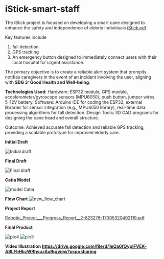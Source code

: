 # iStick-smart-staff
The iStick project is focused on developing a smart cane designed to enhance the safety and independence of elderly individuals
[iStick.pdf](https://github.com/user-attachments/files/17782761/iStick.pdf)

Key features include 
1. fall detection
2. GPS tracking
3. An emergency button designed to immediately connect users with their local hospital for urgent assistance.
  
The primary objective is to create a reliable alert system that promptly notifies caregivers in the event of an incident involving the user, aligning with **SDG 3: Good Health and Well-being.**

**Technologies Used:**
Hardware: ESP32 module, GPS module, accelerometer/gyroscope sensors (MPU6050), push button, jumper wires, 5-12V battery.
Software: Arduino IDE for coding the ESP32, external libraries for sensor integration (e.g., MPU6050 library), real-time data processing algorithms for fall detection.
Design Tools: 3D CAD programs for designing the cane head and overall structure.

Outcome: Achieved accurate fall detection and reliable GPS tracking, providing a scalable prototype for improved elderly care.

**Initial Draft**

![Initial draft](https://github.com/user-attachments/assets/42ec4ff1-fb4e-45aa-95da-3f60cbdcaee6)


**Final Draft**

![Final draft](https://github.com/user-attachments/assets/5fe65773-d5e4-4aa1-a3a7-ea1a0ed21262)


**Catia Model**

![model Catia](https://github.com/user-attachments/assets/5657c143-bdd4-48d4-bfc7-92c2dc06a412)


**Flow Chart**
![new_flow_chart](https://github.com/user-attachments/assets/0014e803-60cc-4022-9d92-297883a81437)



**Project Report**

[Robotic_Project___Progress_Report__2-823276-17005320492119.pdf](https://github.com/user-attachments/files/17782769/Robotic_Project___Progress_Report__2-823276-17005320492119.pdf)

**Final Product**


![pic4](https://github.com/user-attachments/assets/44b338a6-7d35-4929-a008-d12d406ab48d)
![pic3](https://github.com/user-attachments/assets/adc277bc-1d4f-4ff4-881a-df80b0f8fa54)

**Video Illustration**
**https://drive.google.com/file/d/1eQa0fQypIFVEK-A8LFhHbzWRhvuzAuRq/view?usp=sharing**

